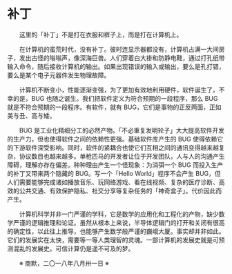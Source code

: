 # 补丁

&emsp;&emsp;这里的「补丁」不是打在衣服和裤子上，而是打在计算机上。

&emsp;&emsp;在计算机的蛮荒时代，没有补丁。彼时连显示器都没有，计算机占满一大间房子，发出古怪的嗡嗡声，像深海巨兽。人们穿着白大褂和防静电鞋，通过打孔纸带输入命令，随后接收计算机的输出。如果出现错误的输入或输出，要么是孔打错，要么是某个电子元器件发生物理故障。

&emsp;&emsp;计算机不断变小，性能逐渐变强，为了更加有效地利用硬件，软件诞生了。不幸的是，BUG 也随之诞生。我们把软件定义为符合预期的一段程序，那么 BUG 就是不符合预期的一段程序。有软件，就有 BUG，它们是事物的正反两面，正如美与丑、高与矮。

&emsp;&emsp;BUG 是工业化精细分工的必然产物。「不必重复发明轮子」大大提高软件开发的生产力，但也使得软件之间的依赖性更强。基础软件库产生的 BUG 使得依赖它的下游软件深受影响。同时，软件的紧耦合也使它们互相之间的通讯变得越来越复杂，协议数目也越来越多。单枪匹马的开发者让位于开发团队，人与人的沟通产生障碍，理解亦存在偏差。种种理由产生一个怪现象：为消弭一个 BUG 而投入生产的补丁又带来两个隐藏的 BUG。写一个「Hello World」程序不会产生 BUG，但人们需要能够完成诸如播放音乐、玩网络游戏、看在线视频、复杂的医疗诊断、高效的公共交通、有效保护隐私、社交分享等复杂任务的「神奇盒子」。代价因此而产生。

&emsp;&emsp;计算机科学并非一门严谨的学科，它是数学的应用化和工程化的产物，缺少数学严谨的逻辑推理和论证。虽然从根本上来说，半导体逻辑门的打开和关闭有很高的确定性，以此往上推导，也能够产生数学般严谨的巍峨大厦。事实却并非如此。它们的发展实在太快，需要等一等人类理智的灵魂。一部计算机的发展史就是可预测混乱的发展史。可信计算仍是遥不可及的梦。

&emsp;&emsp;※ 商默，二〇一八年八月卅一日 ※